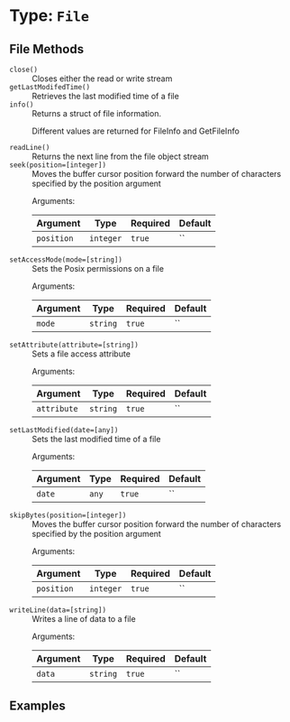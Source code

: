 [comment]: # (Note: This documentation is generated dynamically in the build process.  To modify the contents, change the javadoc on the type class, itself)

# Type: `File`



## File Methods

<dl>
<dt><code>close()</code></dt><dd>Closes either the read or write stream</dd>
<dt><code>getLastModifedTime()</code></dt><dd>Retrieves the last modified time of a file</dd>
<dt><code>info()</code></dt><dd>Returns a struct of file information.

Different values are returned for FileInfo and GetFileInfo</dd>
<dt><code>readLine()</code></dt><dd>Returns the next line from the file object stream</dd>
<dt><code>seek(position=[integer])</code></dt><dd>Moves the buffer cursor position forward the number of characters specified by the position argument

 Arguments:

| Argument | Type | Required | Default |
|----------|------|----------|---------|
| `position` | `integer` | `true` | `` |

</dd>
<dt><code>setAccessMode(mode=[string])</code></dt><dd>Sets the Posix permissions on a file

 Arguments:

| Argument | Type | Required | Default |
|----------|------|----------|---------|
| `mode` | `string` | `true` | `` |

</dd>
<dt><code>setAttribute(attribute=[string])</code></dt><dd>Sets a file access attribute

 Arguments:

| Argument | Type | Required | Default |
|----------|------|----------|---------|
| `attribute` | `string` | `true` | `` |

</dd>
<dt><code>setLastModified(date=[any])</code></dt><dd>Sets the last modified time of a file

 Arguments:

| Argument | Type | Required | Default |
|----------|------|----------|---------|
| `date` | `any` | `true` | `` |

</dd>
<dt><code>skipBytes(position=[integer])</code></dt><dd>Moves the buffer cursor position forward the number of characters specified by the position argument

 Arguments:

| Argument | Type | Required | Default |
|----------|------|----------|---------|
| `position` | `integer` | `true` | `` |

</dd>
<dt><code>writeLine(data=[string])</code></dt><dd>Writes a line of data to a file

 Arguments:

| Argument | Type | Required | Default |
|----------|------|----------|---------|
| `data` | `string` | `true` | `` |

</dd>

</dl>

## Examples
